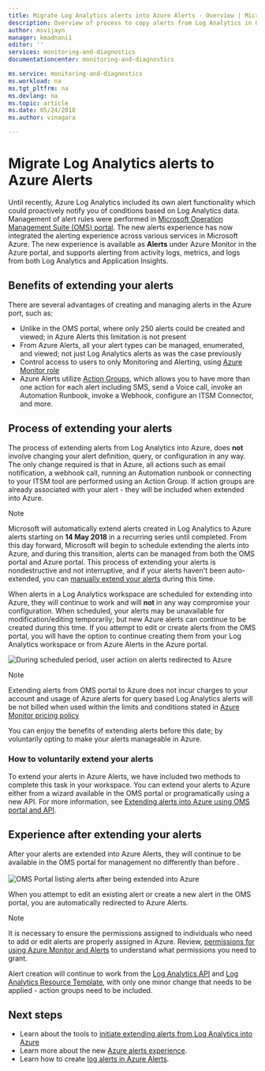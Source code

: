 ```yaml
---
title: Migrate Log Analytics alerts into Azure Alerts - Overview | Microsoft Docs
description: Overview of process to copy alerts from Log Analytics in OMS portal into Azure Alerts, with details addressing common customer concerns.
author: msvijayn
manager: kmadnani1
editor: ''
services: monitoring-and-diagnostics
documentationcenter: monitoring-and-diagnostics

ms.service: monitoring-and-diagnostics
ms.workload: na
ms.tgt_pltfrm: na
ms.devlang: na
ms.topic: article
ms.date: 05/24/2018
ms.author: vinagara

---
```

# Migrate Log Analytics alerts to Azure Alerts
Until recently, Azure Log Analytics included its own alert functionality which could proactively notify you of conditions based on Log Analytics data.  Management of alert rules were performed in [Microsoft Operation Management Suite (OMS) portal](../operations-management-suite/operations-management-suite-overview.md). The new alerts experience has now integrated the alerting experience across various services in Microsoft Azure. The new experience is available as **Alerts** under Azure Monitor in the Azure portal, and supports alerting from activity logs, metrics, and logs from both Log Analytics and Application Insights. 

## Benefits of extending your alerts
There are several advantages of creating and managing alerts in the Azure port, such as:

- Unlike in the OMS portal, where only 250 alerts could be created and viewed; in Azure Alerts this limitation is not present
- From Azure Alerts, all your alert types can be managed, enumerated, and viewed; not just Log Analytics alerts as was the case previously
- Control access to users to only Monitoring and Alerting, using [Azure Monitor role](monitoring-roles-permissions-security.md)
- Azure Alerts utilize [Action Groups](monitoring-action-groups.md), which allows you to have more than one action for each alert including SMS, send a Voice call, invoke an Automation Runbook, invoke a Webhook, configure an ITSM Connector, and more. 

## Process of extending your alerts
The process of extending alerts from Log Analytics into Azure, does **not** involve changing your alert definition, query, or configuration in any way. The only change required is that in Azure, all actions such as email notification, a webhook call, running an Automation runbook or connecting to your ITSM tool are performed using an Action Group. If action groups are already associated with your alert - they will be included when extended into Azure.

> [!NOTE]
> Microsoft will automatically extend alerts created in Log Analytics to Azure alerts starting on **14 May 2018** in a recurring series until completed. From this day forward, Microsoft will begin to schedule extending the alerts into Azure, and during this transition, alerts can be managed from both the OMS portal and Azure portal. This process of extending your alerts is nondestructive and not interruptive, and if your alerts haven't been auto-extended, you can [manually extend your alerts](monitoring-alerts-extend-tool.md) during this time.  
> 

When alerts in a Log Analytics workspace are scheduled for extending into Azure, they will continue to work and will **not** in any way compromise your configuration. When scheduled, your alerts may be unavailable for modification/editing temporarily; but new Azure alerts can continue to be created during this time. If you attempt to edit or create alerts from the OMS portal, you will have the option to continue creating them from your Log Analytics workspace or from Azure Alerts in the Azure portal.

 ![During scheduled period, user action on alerts redirected to Azure](./media/monitor-alerts-extend/ScheduledDirection.png)

> [!NOTE]
> Extending alerts from OMS portal to Azure does not incur charges to your account and usage of Azure alerts for query based Log Analytics alerts will be not billed when used within the limits and conditions stated in [Azure Monitor pricing policy](https://azure.microsoft.com/pricing/details/monitor/)  

You can enjoy the benefits of extending alerts before this date; by voluntarily opting to make your alerts manageable in Azure.

### How to voluntarily extend your alerts
To extend your alerts in Azure Alerts, we have included two methods to complete this task in your workspace.  You can extend your alerts to Azure either from a wizard available in the OMS portal or programatically using a new API.  For more information, see [Extending alerts into Azure using OMS portal and API](monitoring-alerts-extend-tool.md).

## Experience after extending your alerts
After your alerts are extended into Azure Alerts, they will continue to be available in the OMS portal for management no differently than before .<br><br> ![OMS Portal listing alerts after being extended into Azure](./media/monitor-alerts-extend/PostExtendList.png)

When you attempt to edit an existing alert or create a new alert in the OMS portal, you are automatically redirected to Azure Alerts.  

> [!NOTE]
> It is necessary to ensure the permissions assigned to individuals who need to add or edit alerts are properly assigned in Azure.  Review, [permissions for using Azure Monitor and Alerts](monitoring-roles-permissions-security.md) to understand what permissions you need to grant.  
> 

Alert creation will continue to work from the [Log Analytics API](../log-analytics/log-analytics-api-alerts.md) and [Log Analytics Resource Template](../monitoring/monitoring-solutions-resources-searches-alerts.md), with only one minor change that needs to be applied  - action groups need to be included.

## Next steps

* Learn about the tools to [initiate extending alerts from Log Analytics into Azure](monitoring-alerts-extend-tool.md)
* Learn more about the new [Azure alerts experience](monitoring-overview-unified-alerts.md).
* Learn how to create [log alerts in Azure Alerts](monitor-alerts-unified-log.md).
